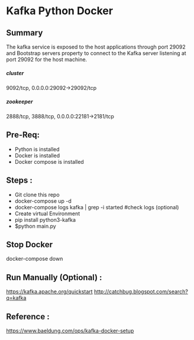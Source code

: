 # Kafka Python Docker 


## Summary
The kafka service is exposed to the host applications through port 29092 and Bootstrap servers property to connect to the Kafka server listening at port 29092 for the host machine.

##### cluster
 9092/tcp, 0.0.0.0:29092->29092/tcp 

#####  zookeeper 
 2888/tcp, 3888/tcp, 0.0.0.0:22181->2181/tcp 

## Pre-Req:
- Python is installed
- Docker is installed
- Docker compose is installed

## Steps :
- Git clone this repo
- docker-compose up -d
- docker-compose logs kafka | grep -i started #check logs (optional)
- Create virtual Environment
- pip install python3-kafka
- $python main.py

## Stop Docker
docker-compose down

## Run Manually (Optional) :

https://kafka.apache.org/quickstart
http://catchbug.blogspot.com/search?q=kafka



## Reference : 
https://www.baeldung.com/ops/kafka-docker-setup